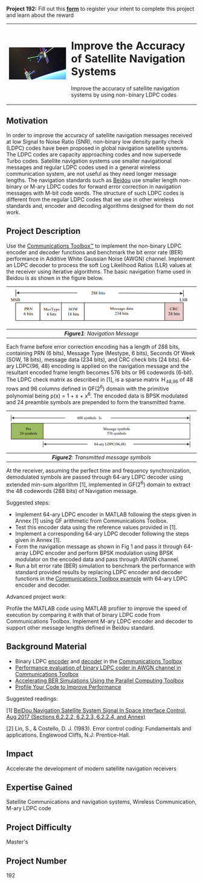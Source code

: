 **Project 192:** Fill out this <strong>[form](https://forms.office.com/Pages/ResponsePage.aspx?id=ETrdmUhDaESb3eUHKx3B5lOTzSa_A6lPqq2LJKzvpM5UMTBZRkc4UTRETjFERVRDWllQRE40OUFSQS4u)</strong> to  register your intent to complete this project and learn about the reward

<table>
<td><img src="/images/SatNav.jpg"  width=500 /></td>
<td><p><h1>Improve the Accuracy of Satellite Navigation Systems</h1></p>
<p>Improve the accuracy of satellite navigation systems by using non-binary LDPC codes</p>
</table>

## Motivation

In order to improve the accuracy of satellite navigation messages received at low Signal to Noise Ratio (SNR), non-binary low density parity check (LDPC) codes have been proposed in global navigation satellite systems.
The LDPC codes are capacity approaching codes and now supersede Turbo codes. Satellite navigation systems use smaller navigational messages and regular LDPC codes used in a general wireless communication system,
are not useful as they need longer message lengths. The navigation standards such as [Beidou](https://en.wikipedia.org/wiki/BeiDou) use smaller length non-binary or M-ary LDPC codes for forward error correction in navigation messages with M-bit code words. The structure of such LDPC codes is different from the regular LDPC codes that we use in other wireless standards and, encoder and decoding algorithms designed for them do not work. 

## Project Description

Use the [Communications Toolbox™](https://www.mathworks.com/help/comm/) to implement the non-binary LDPC encoder and decoder functions and benchmark the bit error rate (BER) performance in Additive White Gaussian Noise (AWGN) channel.
Implement an LDPC decoder to process the soft Log Likelihood Ratios (LLR) values at the receiver using iterative algorithms. 
The basic navigation frame used in Beidou is as shown in the figure below.

| ![navigationMessage](navigationMessage.png) | 
|:--:| 
| ***Figure1**: Navigation Message* |

Each frame before error correction encoding has a length of 288 bits, containing PRN (6 bits), Message Type (Mestype, 6 bits), Seconds Of Week (SOW, 18 bits), message data (234 bits), and CRC check bits (24 bits). 64-ary LDPC(96, 48) encoding is applied on the navigation message and the resultant encoded frame length becomes 576 bits or 96 codewords (6-bit). The LDPC check matrix as described in [1], is a sparse matrix Ｈ<sub>48,96</sub> of 48 rows and 96 columns defined in GF(2<sup>6</sup>) domain with the primitive polynomial being p(x) = 1 + x + x<sup>6</sup>. The encoded data is BPSK modulated and 24 preamble symbols are prepended to form the transmitted frame.

| ![transmittedMessage](transmittedMessage.png) | 
|:--:| 
| ***Figure2**: Transmitted message symbols* |

At the receiver, assuming the perfect time and frequency synchronization, demodulated symbols are passed through 64-ary LDPC decoder using extended min-sum algorithm [1], implemented in GF(2<sup>6</sup>) domain to extract the 48 codewords (288 bits) of Navigation message. 

Suggested steps:
-	Implement 64-ary LDPC encoder in MATLAB following the steps given in Annex [1] using GF arithmetic from Communications Toolbox.
-	Test this encoder data using the reference values provided in [1].
-	Implement a corresponding 64-ary LDPC decoder following the steps given in Annex [1].
-	Form the navigation message as shown in Fig 1 and pass it through 64-array LDPC encoder and perform BPSK modulation using BPSK modulator on the encoded data and pass through AWGN channel.  
-	Run a bit error rate (BER) simulation to benchmark the performance with standard provided results by replacing LDPC encoder and decoder functions in the [Communications Toolbox example](https://www.mathworks.com/help/comm/gs/accelerating-ber-simulations-using-the-parallel-computing-toolbox.html) with 64-ary LDPC encoder and decoder. 

Advanced project work:

Profile the MATLAB code using MATLAB profiler to improve the speed of execution by comparing it with that of binary LDPC code from Communications Toolbox.
Implement M-ary LDPC encoder and decoder to support other message lengths defined in Beidou standard.



## Background Material

- Binary LDPC [encoder](https://www.mathworks.com/help/comm/ref/comm.ldpcencoder-system-object.html) and [decoder](https://www.mathworks.com/help/comm/ref/comm.ldpcdecoder-system-object.html) in the [Communications Toolbox](https://www.mathworks.com/help/comm/)
- [Performance evaluation of binary LDPC coder in AWGN channel in Communications Toolbox](https://www.mathworks.com/help/comm/ref/comm.ldpcdecoder-system-object.html#mw_201f2d2d-1059-4774-8e70-4f1a9e0a7cdf)
- [Accelerating BER Simulations Using the Parallel Computing Toolbox](https://www.mathworks.com/help/comm/gs/accelerating-ber-simulations-using-the-parallel-computing-toolbox.html)
- [Profile Your Code to Improve Performance](https://www.mathworks.com/help/matlab/matlab_prog/profiling-for-improving-performance.html)

Suggested readings:

[1] [BeiDou Navigation Satellite System Signal In Space Interface Control, Aug 2017 (Sections 6.2.2.2, 6.2.2.3, 6.2.2.4, and Annex)](http://en.beidou.gov.cn/SYSTEMS/ICD/201806/P020180608522414961797.pdf)

[2] Lin, S., & Costello, D. J. (1983). Error control coding: Fundamentals and applications. Englewood Cliffs, N.J: Prentice-Hall. 


## Impact

Accelerate the development of modern satellite navigation receivers 

## Expertise Gained 

Satellite Communications and navigation systems, Wireless Communication, M-ary LDPC code


## Project Difficulty

Master's

## Project Number

192
